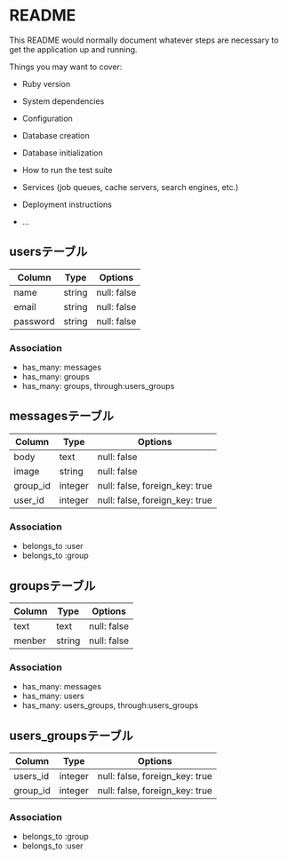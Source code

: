 # README

This README would normally document whatever steps are necessary to get the
application up and running.

Things you may want to cover:

* Ruby version

* System dependencies

* Configuration

* Database creation

* Database initialization

* How to run the test suite

* Services (job queues, cache servers, search engines, etc.)

* Deployment instructions

* ...
## usersテーブル

|Column|Type|Options|
|------|----|-------|
|name|string|null: false|
|email|string|null: false|
|password|string|null: false|

### Association
- has_many: messages
- has_many: groups
- has_many: groups, through:users_groups



## messagesテーブル

|Column|Type|Options|
|------|----|-------|
|body|text|null: false|
|image|string|null: false|
|group_id|integer|null: false, foreign_key: true|
|user_id|integer|null: false, foreign_key: true|

### Association
- belongs_to :user
- belongs_to :group



## groupsテーブル

|Column|Type|Options|
|------|----|-------|
|text|text|null: false|
|menber|string|null: false|

### Association
- has_many: messages
- has_many: users
- has_many: users_groups, through:users_groups



## users_groupsテーブル

|Column|Type|Options|
|------|----|-------|
|users_id|integer|null: false, foreign_key: true|
|group_id|integer|null: false, foreign_key: true|

### Association
- belongs_to :group
- belongs_to :user